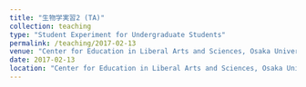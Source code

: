 ```yaml
---
title: "生物学実習2 (TA)"
collection: teaching
type: "Student Experiment for Undergraduate Students"
permalink: /teaching/2017-02-13
venue: "Center for Education in Liberal Arts and Sciences, Osaka University"
date: 2017-02-13
location: "Center for Education in Liberal Arts and Sciences, Osaka University"
---
```

